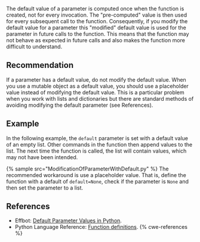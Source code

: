 The default value of a parameter is computed once when the function is created, not for every invocation. The "pre-computed" value is then used for every subsequent call to the function. Consequently, if you modify the default value for a parameter this "modified" default value is used for the parameter in future calls to the function. This means that the function may not behave as expected in future calls and also makes the function more difficult to understand.


## Recommendation
If a parameter has a default value, do not modify the default value. When you use a mutable object as a default value, you should use a placeholder value instead of modifying the default value. This is a particular problem when you work with lists and dictionaries but there are standard methods of avoiding modifying the default parameter (see References).


## Example
In the following example, the `default` parameter is set with a default value of an empty list. Other commands in the function then append values to the list. The next time the function is called, the list will contain values, which may not have been intended.

{% sample src="ModificationOfParameterWithDefault.py" %}
The recommended workaround is use a placeholder value. That is, define the function with a default of `default=None`, check if the parameter is `None` and then set the parameter to a list.


## References
* Effbot: [Default Parameter Values in Python](https://web.archive.org/web/20201112004749/http://effbot.org/zone/default-values.htm).
* Python Language Reference: [Function definitions](http://docs.python.org/2/reference/compound_stmts.html#function-definitions).
{% cwe-references %}

